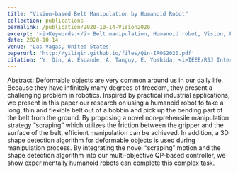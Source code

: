 ```yaml
---
title: "Vision-based Belt Manipulation by Humanoid Robot"
collection: publications
permalink: /publication/2020-10-14-Vision2020
excerpt: '<i>Keywords:</i> Belt manipulation, Humanoid robot, Vision, Force'
date: 2020-10-14
venue: 'Las Vagas, United States'
paperurl: 'http://yiliqin.github.io/files/Qin-IROS2020.pdf'
citation: 'Y. Qin, A. Escande, A. Tanguy, E. Yoshida; <i>IEEE/RSJ International Conference on Intelligent Robots and Systems</i> (2020).'
---
```

Abstract: Deformable objects are very common around us in our daily life. Because they have infinitely many degrees of freedom, they present a challenging problem in robotics. Inspired by practical industrial applications, we present in this paper our research on using a humanoid robot to take a long, thin and flexible belt out of a bobbin and pick up the bending part of the belt from the ground. By proposing a novel non-prehensile manipulation strategy “scraping” which utilizes the friction between the gripper and the surface of the belt, efficient manipulation can be achieved. In addition, a 3D shape detection algorithm for deformable objects is used during manipulation process. By integrating the novel “scraping” motion and the shape detection algorithm into our multi-objective QP-based controller, we show experimentally humanoid robots can complete this complex task.
